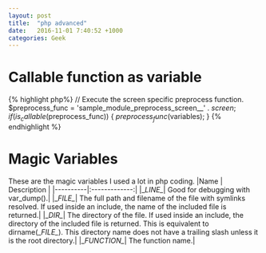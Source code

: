 ```yaml
---
layout: post
title:  "php advanced"
date:   2016-11-01 7:40:52 +1000
categories: Geek
---
```


Callable function as variable
==========================
{% highlight php%}
  // Execute the screen specific preprocess function.
  $preprocess_func = 'sample_module_preprocess_screen__' . $screen;
  if (is_callable($preprocess_func)) {
    $preprocess_func($variables);
  }
{% endhighlight %}

Magic Variables
===============
These are the magic variables I used a lot in php coding.
|Name	| Description |
|----------|:-------------:|
|\__LINE\__|	Good for debugging with var_dump().|
|\__FILE\__|	The full path and filename of the file with symlinks resolved. If used inside an include, the name of the included file is returned.|
|\__DIR\__|	The directory of the file. If used inside an include, the directory of the included file is returned. This is equivalent to dirname(\__FILE\__). This directory name does not have a trailing slash unless it is the root directory.|
|\__FUNCTION\__|	The function name.|
